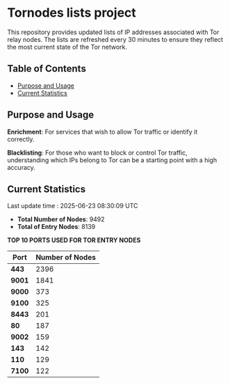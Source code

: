 # Tornodes lists project

This repository provides updated lists of IP addresses associated with Tor relay nodes. The lists are refreshed every 30 minutes to ensure they reflect the most current state of the Tor network.

## Table of Contents

- [Purpose and Usage](#purpose-and-usage)
- [Current Statistics](#current-statistics)


## Purpose and Usage

**Enrichment**: For services that wish to allow Tor traffic or identify it correctly.

**Blacklisting**: For those who want to block or control Tor traffic, understanding which IPs belong to Tor can be a starting point with a high accuracy.

## Current Statistics

Last update time : 2025-06-23 08:30:09 UTC

- **Total Number of Nodes**: 9492
- **Total of Entry Nodes**: 8139

**TOP 10 PORTS USED FOR TOR ENTRY NODES**

| **Port** | **Number of Nodes** |
|------|-----------------|
| **443**   | 2396  |
| **9001**   | 1841  |
| **9000**   | 373  |
| **9100**   | 325  |
| **8443**   | 201  |
| **80**   | 187  |
| **9002**   | 159  |
| **143**   | 142  |
| **110**   | 129  |
| **7100**   | 122  |

